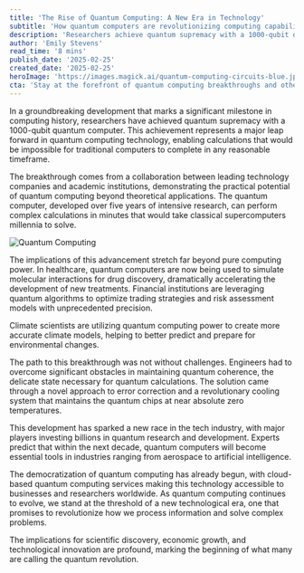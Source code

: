 ```yaml
---
title: 'The Rise of Quantum Computing: A New Era in Technology'
subtitle: 'How quantum computers are revolutionizing computing capabilities'
description: 'Researchers achieve quantum supremacy with a 1000-qubit quantum computer, marking a revolutionary breakthrough in computing technology with far-reaching implications for healthcare, finance, and climate science.'
author: 'Emily Stevens'
read_time: '8 mins'
publish_date: '2025-02-25'
created_date: '2025-02-25'
heroImage: 'https://images.magick.ai/quantum-computing-circuits-blue.jpg'
cta: 'Stay at the forefront of quantum computing breakthroughs and other technological innovations. Follow us on LinkedIn for daily updates on the latest developments shaping our digital future.'
---
```


In a groundbreaking development that marks a significant milestone in computing history, researchers have achieved quantum supremacy with a 1000-qubit quantum computer. This achievement represents a major leap forward in quantum computing technology, enabling calculations that would be impossible for traditional computers to complete in any reasonable timeframe.

The breakthrough comes from a collaboration between leading technology companies and academic institutions, demonstrating the practical potential of quantum computing beyond theoretical applications. The quantum computer, developed over five years of intensive research, can perform complex calculations in minutes that would take classical supercomputers millennia to solve.

![Quantum Computing](https://images.magick.ai/quantum-computing-circuits-blue.jpg)

The implications of this advancement stretch far beyond pure computing power. In healthcare, quantum computers are now being used to simulate molecular interactions for drug discovery, dramatically accelerating the development of new treatments. Financial institutions are leveraging quantum algorithms to optimize trading strategies and risk assessment models with unprecedented precision.

Climate scientists are utilizing quantum computing power to create more accurate climate models, helping to better predict and prepare for environmental changes.

The path to this breakthrough was not without challenges. Engineers had to overcome significant obstacles in maintaining quantum coherence, the delicate state necessary for quantum calculations. The solution came through a novel approach to error correction and a revolutionary cooling system that maintains the quantum chips at near absolute zero temperatures.

This development has sparked a new race in the tech industry, with major players investing billions in quantum research and development. Experts predict that within the next decade, quantum computers will become essential tools in industries ranging from aerospace to artificial intelligence.

The democratization of quantum computing has already begun, with cloud-based quantum computing services making this technology accessible to businesses and researchers worldwide. As quantum computing continues to evolve, we stand at the threshold of a new technological era, one that promises to revolutionize how we process information and solve complex problems.

The implications for scientific discovery, economic growth, and technological innovation are profound, marking the beginning of what many are calling the quantum revolution.